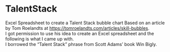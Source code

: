 # TalentStack
Excel Spreadsheet to create a Talent Stack bubble chart
Based on an article by Tom Roelandts at https://tomroelandts.com/articles/skill-bubbles.  
I got permission to use his idea to create an Excel spreadsheet and the following is what I came up with.   
I borrowed the “Talent Stack” phrase from Scott Adams’ book Win Bigly.
